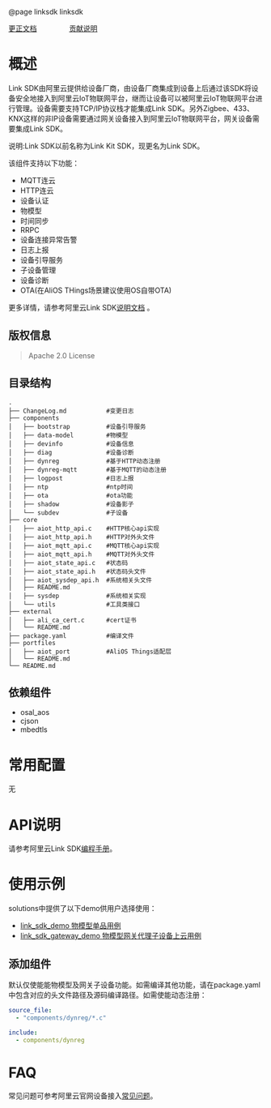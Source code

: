 @page linksdk linksdk

[更正文档](https://gitee.com/alios-things/linksdk/edit/master/README.md) &emsp;&emsp;&emsp;&emsp; [贡献说明](https://g.alicdn.com/alios-things-3.3/doc/contribute_doc.html)

# 概述

Link SDK由阿里云提供给设备厂商，由设备厂商集成到设备上后通过该SDK将设备安全地接入到阿里云IoT物联网平台，继而让设备可以被阿里云IoT物联网平台进行管理。设备需要支持TCP/IP协议栈才能集成Link SDK。另外Zigbee、433、KNX这样的非IP设备需要通过网关设备接入到阿里云IoT物联网平台，网关设备需要集成Link SDK。

说明:Link SDK以前名称为Link Kit SDK，现更名为Link SDK。

该组件支持以下功能：
- MQTT连云
- HTTP连云
- 设备认证
- 物模型
- 时间同步
- RRPC
- 设备连接异常告警
- 日志上报
- 设备引导服务
- 子设备管理
- 设备诊断
- OTA(在AliOS THings场景建议使用OS自带OTA)

更多详情，请参考阿里云Link SDK[说明文档](https://help.aliyun.com/document_detail/163755.html?spm=a2c4g.11186623.6.558.38557748p9kUy6) 。

## 版权信息
> Apache 2.0 License

## 目录结构
```tree
.
├── ChangeLog.md           #变更日志
├── components
│   ├── bootstrap          #设备引导服务
│   ├── data-model         #物模型
│   ├── devinfo            #设备信息
│   ├── diag               #设备诊断
│   ├── dynreg             #基于HTTP动态注册
│   ├── dynreg-mqtt        #基于MQTT的动态注册
│   ├── logpost            #日志上报
│   ├── ntp                #ntp时间
│   ├── ota                #ota功能
│   ├── shadow             #设备影子
│   └── subdev             #子设备
├── core
│   ├── aiot_http_api.c    #HTTP核心api实现
│   ├── aiot_http_api.h    #HTTP对外头文件
│   ├── aiot_mqtt_api.c    #MQTT核心api实现
│   ├── aiot_mqtt_api.h    #MQTT对外头文件
│   ├── aiot_state_api.c   #状态码
│   ├── aiot_state_api.h   #状态码头文件
│   ├── aiot_sysdep_api.h  #系统相关头文件
│   ├── README.md
│   ├── sysdep             #系统相关实现
│   └── utils              #工具类接口
├── external
│   ├── ali_ca_cert.c      #cert证书
│   └── README.md
├── package.yaml           #编译文件
├── portfiles
│   ├── aiot_port          #AliOS Things适配层
│   └── README.md
└── README.md
```

## 依赖组件

* osal_aos
* cjson
* mbedtls

# 常用配置
无

# API说明

请参考阿里云Link SDK[编程手册](https://help.aliyun.com/document_detail/163764.html?spm=a2c4g.11186623.6.568.3d00316fqDi9YJ)。

# 使用示例
solutions中提供了以下demo供用户选择使用：
- [link_sdk_demo 物模型单品用例](https://g.alicdn.com/alios-things-3.3/doc/linksdk_demo.html)
- [link_sdk_gateway_demo 物模型网关代理子设备上云用例](https://g.alicdn.com/alios-things-3.3/doc/linksdk_gateway_demo.html)


## 添加组件
默认仅使能能物模型及网关子设备功能。如需编译其他功能，请在package.yaml中包含对应的头文件路径及源码编译路径。如需使能动态注册：
```yaml
source_file:
  - "components/dynreg/*.c"

include:
  - components/dynreg

```
# FAQ

常见问题可参考阿里云官网设备接入[常见问题](https://help.aliyun.com/document_detail/96598.html?spm=a2c4g.11186623.6.554.2042557fWpe2Ps)。
